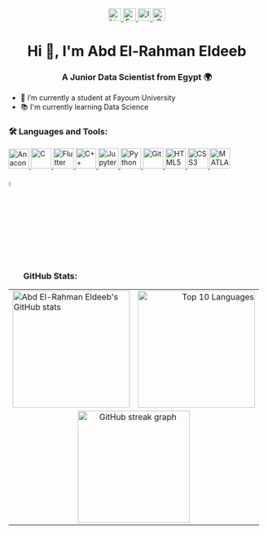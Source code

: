 <div align="center">
  <a href="https://www.linkedin.com/in/abd-el-rahman-eldeeb/" target="_blank">
    <img src="https://img.shields.io/static/v1?message=LinkedIn&logo=linkedin&label=&color=0076B5&logoColor=white&labelColor=&style=for-the-badge" height="25" alt="LinkedIn logo" />
  </a>
  <a href="https://www.facebook.com/profile.php?id=100081051196113" target="_blank">
    <img src="https://img.shields.io/static/v1?message=Facebook&logo=facebook&label=&color=1877F2&logoColor=white&labelColor=&style=for-the-badge" height="25" alt="Facebook logo" />
  </a>
  <a href="https://www.instagram.com/abdoo.3_/" target="_blank">
    <img src="https://img.shields.io/static/v1?message=Instagram&logo=instagram&label=&color=E4405E&logoColor=white&labelColor=&style=for-the-badge" height="25" alt="Instagram logo" />
  </a>
  <a href="mailto:omer84484@gmail.com" target="_blank">
    <img src="https://img.shields.io/static/v1?message=Gmail&logo=gmail&label=&color=D14836&logoColor=white&labelColor=&style=for-the-badge" height="25" alt="Gmail logo" />
  </a>
</div>

<h1 align="center">Hi 👋, I'm Abd El-Rahman Eldeeb</h1>
<h3 align="center">A Junior Data Scientist from Egypt 🌍</h3>

- 🔭 I’m currently a student at Fayoum University
- 📚 I'm currently learning Data Science

<h3 align="left">🛠 Languages and Tools:</h3>
<p align="left">
  <a href="https://www.anaconda.com/" target="_blank" rel="noreferrer">
    <img src="https://cdn.jsdelivr.net/gh/devicons/devicon/icons/anaconda/anaconda-original.svg" alt="Anaconda" width="40" height="39" />
  </a>
  <a href="https://www.cprogramming.com/" target="_blank" rel="noreferrer">
    <img src="https://cdn.jsdelivr.net/gh/devicons/devicon/icons/c/c-original.svg" alt="C" width="40" height="40" />
  </a>
  <a href="https://flutter.dev/" target="_blank" rel="noreferrer">
    <img src="https://cdn.jsdelivr.net/gh/devicons/devicon/icons/flutter/flutter-original.svg" alt="Flutter" width="40" height="40" />
  </a>
  <a href="https://www.cplusplus.com/" target="_blank" rel="noreferrer">
    <img src="https://cdn.jsdelivr.net/gh/devicons/devicon/icons/cplusplus/cplusplus-original.svg" alt="C++" width="40" height="40" />
  </a>
  <a href="https://jupyter.org/" target="_blank" rel="noreferrer">
    <img src="https://cdn.jsdelivr.net/gh/devicons/devicon/icons/jupyter/jupyter-original.svg" alt="Jupyter" width="40" height="40" />
  </a>
  <a href="https://www.python.org/" target="_blank" rel="noreferrer">
    <img src="https://cdn.jsdelivr.net/gh/devicons/devicon/icons/python/python-original.svg" alt="Python" width="40" height="40" />
  </a>
  <a href="https://git-scm.com/" target="_blank" rel="noreferrer">
    <img src="https://cdn.jsdelivr.net/gh/devicons/devicon/icons/git/git-original.svg" alt="Git" width="40" height="40" />
  </a>
  <a href="https://developer.mozilla.org/en-US/docs/Web/Guide/HTML/HTML5" target="_blank" rel="noreferrer">
    <img src="https://cdn.jsdelivr.net/gh/devicons/devicon/icons/html5/html5-original.svg" alt="HTML5" width="40" height="40" />
  </a>
  <a href="https://developer.mozilla.org/en-US/docs/Web/CSS" target="_blank" rel="noreferrer">
    <img src="https://cdn.jsdelivr.net/gh/devicons/devicon/icons/css3/css3-original.svg" alt="CSS3" width="40" height="40" />
  </a>
  <a href="https://www.mathworks.com/products/matlab.html" target="_blank" rel="noreferrer">
    <img src="https://cdn.jsdelivr.net/gh/devicons/devicon/icons/matlab/matlab-original.svg" alt="MATLAB" width="40" height="40" />
  </a>
</p>

<h3 align="left">
  <img src="https://media1.giphy.com/media/v1.Y2lkPTc5MGI3NjExYzFhYzJkMmQ2MWQ3ZGY3MDhjZTE3MDI2Mzk3NzE1OWQyZTRlMmYwMCZjdD1z/iY8CRBdQXODJSCERIr/giphy.gif" width="5%" valign="bottom"> GitHub Stats:
</h3>
<div align="center">
  <table>
    <tr>
      <td align="left">
        <a href="https://github.com/anuraghazra/github-readme-stats">
          <img alt="Abd El-Rahman Eldeeb's GitHub stats" src="https://github-readme-stats.vercel.app/api?username=ElDEEB21&show_icons=true&count_private=true&locale=en&theme=transparent&layout=compact" height="230px" />
        </a>
      </td>
      <td align="right">
        <a href="https://github-readme-stats.vercel.app/api/top-langs?username=ElDEEB21&langs_count=10&show_icons=true&locale=en&theme=transparent&layout=compact">
          <img src="https://github-readme-stats.vercel.app/api/top-langs?username=ElDEEB21&langs_count=10&show_icons=true&locale=en&theme=transparent&layout=compact" alt="Top 10 Languages" height="230px" />
        </a>
      </td>
    </tr>
    <tr>
      <td colspan="2" align="center">
        <img src="https://streak-stats.demolab.com?user=ElDEEB21&locale=en&mode=daily&theme=transparent&hide_border=false&border_radius=5&order=3" height="220" alt="GitHub streak graph"/>
      </td>
    </tr>
  </table>
</div>



